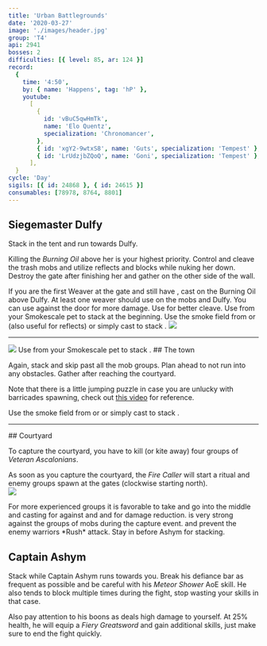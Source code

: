 ```yaml
---
title: 'Urban Battlegrounds'
date: '2020-03-27'
image: './images/header.jpg'
group: 'T4'
api: 2941
bosses: 2
difficulties: [{ level: 85, ar: 124 }]
record:
  {
    time: '4:50',
    by: { name: 'Happens', tag: 'hP' },
    youtube:
      [
        {
          id: 'vBuC5qwHmTk',
          name: 'Elo Quentz',
          specialization: 'Chronomancer',
        },
        { id: 'xgY2-9wtxS8', name: 'Guts', specialization: 'Tempest' },
        { id: 'LrUdzjbZQoQ', name: 'Goni', specialization: 'Tempest' },
      ],
  }
cycle: 'Day'
sigils: [{ id: 24868 }, { id: 24615 }]
consumables: [78978, 8764, 8801]
---
```


## Siegemaster Dulfy

<Grid>
<GridItem sm="8">
Stack <Effect name="stealth"/> in the tent and run towards Dulfy.

Killing the _Burning Oil_ above her is your highest priority. Control and cleave the trash mobs and utilize reflects and blocks while nuking her down. Destroy the gate after finishing her and gather on the other side of the wall.

<Tabs>

<Tab specialization="elementalist">
 If you are the first Weaver at the gate and still have <Effect name="stealth"/>, cast <Skill id="5501"/> on the Burning Oil above Dulfy. At least one weaver should use <Skill id="5738"/> on the mobs and Dulfy. You can use <Skill id="5697"/> against the door for more damage. Use <Skill id="22572"/> for better cleave.
</Tab>

<Tab specialization="ranger">
Use <Skill id="31568"/> from your Smokescale pet to stack <Effect name="stealth"/> at the beginning.
</Tab>

<Tab specialization="thief">
Use the smoke field from <Skill id="13113"/> or <Skill name="Smoke Screen" profession="thief"/> (also useful for reflects) or simply cast <Skill id="13117"/> to stack <Effect name="stealth"/>.
</Tab>
</Tabs>
</GridItem>

<GridItem sm="4">
<Image src="./images/siegemaster_dulfy.jpg" caption="Siegemaster Dulfy"/>
</GridItem>
</Grid>

---

<Grid>
<GridItem sm="6">
<Image src="./images/the_town.jpg" caption="A barricade in the town"/>  
  
<Tabs>
<Tab specialization="ranger">
Use <Skill id="31568"/> from your Smokescale pet to stack <Effect name="stealth"/>.
</Tab>
</Tabs> 
</GridItem>  
  
<GridItem sm="6">
## The town  
  
Again, stack <Effect name="stealth"/> and skip past all the mob groups. Plan ahead to not run into any obstacles. Gather after reaching the courtyard.

Note that there is a little jumping puzzle in case you are unlucky with barricades spawning, check out [this video](https://www.youtube.com/watch?v=d5uTRJ9iyEY) for reference.

<Tabs> 
<Tab specialization="thief">
Use the smoke field from <Skill id="13113"/> or <Skill id="13065"/> or simply cast <Skill id="13117"/> to stack <Effect name="stealth"/>.
</Tab>  
</Tabs>
</GridItem>
</Grid>

---

<Grid>

<GridItem sm="6">
## Courtyard

To capture the courtyard, you have to kill (or kite away) four groups of *Veteran Ascalonians*. 

As soon as you capture the courtyard, the _Fire Caller_ will start a ritual and enemy groups spawn at the gates (clockwise starting north).  
<Image src="./images/the_courtyard.jpg" caption="The courtyard"/>
</GridItem>

<GridItem sm="6">
<Tabs>
<Tab specialization="Renegade">
For more experienced groups it is favorable to take <Skill name="Legendary Dwarf Stance"/> and go into the middle and casting <Skill name="Inspiring reinforcement"/> for <Boon name="Stability"/> against <Control name="Knockback"/> and <Control name="Daze"/> and <Skill name="Rite of the Great Dwarf"/> for damage reduction.
</Tab>  
</Tabs>
<Tabs>
<Tab specialization="elementalist">
<Skill id="5738"/> is very strong against the groups of mobs during the capture event. <Skill id="5671"/> and <Skill id="5683"/> prevent the enemy warriors *Rush* attack.    
        Stay in <Skill id="5492"/> before Ashym for <Boon name="might"/> stacking.
</Tab>
</Tabs>
</GridItem>
</Grid>


## Captain Ashym

Stack <Boon name="might"/> while Captain Ashym runs towards you. Break his defiance bar as frequent as possible and be careful with his _Meteor Shower_ AoE skill. He also tends to block multiple times during the fight, stop wasting your skills in that case.

Also pay attention to his boons as <Boon name="retaliation"/> deals high damage to yourself. At 25% health, he will equip a _Fiery Greatsword_ and gain additional skills, just make sure to end the fight quickly.

